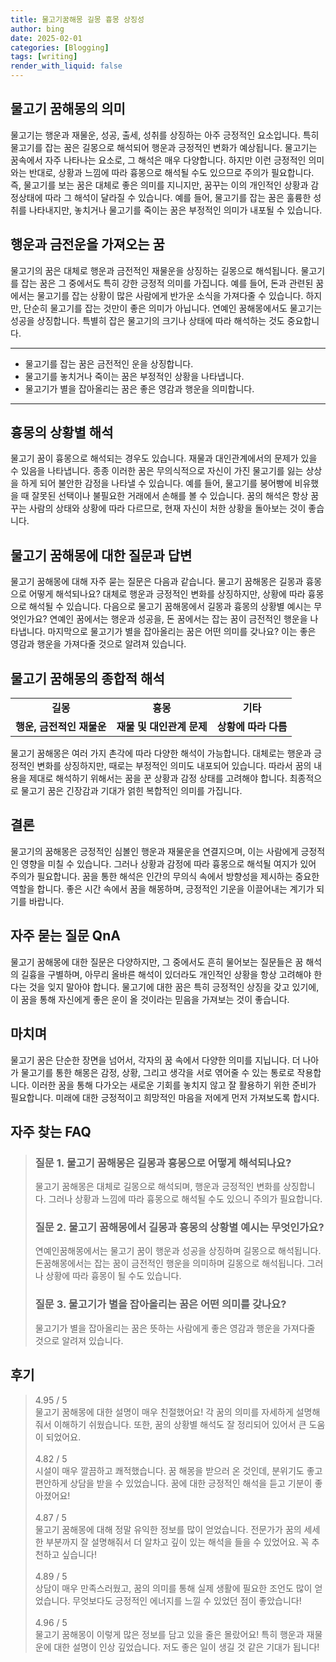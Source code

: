 ```yaml
---
title: 물고기꿈해몽 길몽 흉몽 상징성
author: bing
date: 2025-02-01
categories: [Blogging]
tags: [writing]
render_with_liquid: false
---
```



<h2 id='물고기_꿈해몽의_의미'>물고기 꿈해몽의 의미</h2>

<p>물고기는 행운과 재물운, 성공, 출세, 성취를 상징하는 아주 긍정적인 요소입니다. 특히 물고기를 잡는 꿈은 길몽으로 해석되어 행운과 긍정적인 변화가 예상됩니다. 물고기는 꿈속에서 자주 나타나는 요소로, 그 해석은 매우 다양합니다. 하지만 이런 긍정적인 의미와는 반대로, 상황과 느낌에 따라 흉몽으로 해석될 수도 있으므로 주의가 필요합니다. 즉, 물고기를 보는 꿈은 대체로 좋은 의미를 지니지만, 꿈꾸는 이의 개인적인 상황과 감정상태에 따라 그 해석이 달라질 수 있습니다. 예를 들어, 물고기를 잡는 꿈은 훌륭한 성취를 나타내지만, 놓치거나 물고기를 죽이는 꿈은 부정적인 의미가 내포될 수 있습니다.</p>

<h2 id='행운과_금전운을_가져오는_꿈'>행운과 금전운을 가져오는 꿈</h2>

<p>물고기의 꿈은 대체로 행운과 금전적인 재물운을 상징하는 길몽으로 해석됩니다. 물고기를 잡는 꿈은 그 중에서도 특히 강한 긍정적 의미를 가집니다. 예를 들어, 돈과 관련된 꿈에서는 물고기를 잡는 상황이 많은 사람에게 반가운 소식을 가져다줄 수 있습니다. 하지만, 단순히 물고기를 잡는 것만이 좋은 의미가 아닙니다. 연예인 꿈해몽에서도 물고기는 성공을 상징합니다. 특별히 잡은 물고기의 크기나 상태에 따라 해석하는 것도 중요합니다.</p>

<hr />

<ul>
    <li>물고기를 잡는 꿈은 금전적인 운을 상징합니다.</li>
    <li>물고기를 놓치거나 죽이는 꿈은 부정적인 상황을 나타냅니다.</li>
    <li>물고기가 별을 잡아올리는 꿈은 좋은 영감과 행운을 의미합니다.</li>
</ul>

<hr />

<h2 id='흉몽의_상황별_해석'>흉몽의 상황별 해석</h2>

<p>물고기 꿈이 흉몽으로 해석되는 경우도 있습니다. 재물과 대인관계에서의 문제가 있을 수 있음을 나타냅니다. 종종 이러한 꿈은 무의식적으로 자신이 가진 물고기를 잃는 상상을 하게 되어 불안한 감정을 나타낼 수 있습니다. 예를 들어, 물고기를 붕어빵에 비유했을 때 잘못된 선택이나 불필요한 거래에서 손해를 볼 수 있습니다. 꿈의 해석은 항상 꿈꾸는 사람의 상태와 상황에 따라 다르므로, 현재 자신이 처한 상황을 돌아보는 것이 좋습니다.</p>

<h2 id='물고기_꿈해몽에_대한_질문과_답변'>물고기 꿈해몽에 대한 질문과 답변</h2>

<p>물고기 꿈해몽에 대해 자주 묻는 질문은 다음과 같습니다. 물고기 꿈해몽은 길몽과 흉몽으로 어떻게 해석되나요? 대체로 행운과 긍정적인 변화를 상징하지만, 상황에 따라 흉몽으로 해석될 수 있습니다. 다음으로 물고기 꿈해몽에서 길몽과 흉몽의 상황별 예시는 무엇인가요? 연예인 꿈에서는 행운과 성공을, 돈 꿈에서는 잡는 꿈이 금전적인 행운을 나타냅니다. 마지막으로 물고기가 별을 잡아올리는 꿈은 어떤 의미를 갖나요? 이는 좋은 영감과 행운을 가져다줄 것으로 알려져 있습니다.</p>

<h2 id='물고기_꿈해몽의_종합적_해석'>물고기 꿈해몽의 종합적 해석</h2>

<table>
    <tr>
        <td style="text-align: center; height: 17px;"><b>길몽</b></td>
        <td style="text-align: center; height: 17px;"><b>흉몽</b></td>
        <td style="text-align: center; height: 17px;"><b>기타</b></td>
    </tr>
    <tr>
        <td style="text-align: center; height: 17px;"><b>행운, 금전적인 재물운</b></td>
        <td style="text-align: center; height: 17px;"><b>재물 및 대인관계 문제</b></td>
        <td style="text-align: center; height: 17px;"><b>상황에 따라 다름</b></td>
    </tr>
</table>

<p>물고기 꿈해몽은 여러 가지 촌각에 따라 다양한 해석이 가능합니다. 대체로는 행운과 긍정적인 변화를 상징하지만, 때로는 부정적인 의미도 내포되어 있습니다. 따라서 꿈의 내용을 제대로 해석하기 위해서는 꿈을 꾼 상황과 감정 상태를 고려해야 합니다. 최종적으로 물고기 꿈은 긴장감과 기대가 얽힌 복합적인 의미를 가집니다.</p>

<h2 id='결론'>결론</h2>

<p>물고기의 꿈해몽은 긍정적인 심볼인 행운과 재물운을 연결지으며, 이는 사람에게 긍정적인 영향을 미칠 수 있습니다. 그러나 상황과 감정에 따라 흉몽으로 해석될 여지가 있어 주의가 필요합니다. 꿈을 통한 해석은 인간의 무의식 속에서 방향성을 제시하는 중요한 역할을 합니다. 좋은 시간 속에서 꿈을 해몽하며, 긍정적인 기운을 이끌어내는 계기가 되기를 바랍니다.</p>

<h2 id='자주_묻는_질문_QnA'>자주 묻는 질문 QnA</h2>

<p>물고기 꿈해몽에 대한 질문은 다양하지만, 그 중에서도 흔히 물어보는 질문들은 꿈 해석의 길흉을 구별하며, 아무리 올바른 해석이 있더라도 개인적인 상황을 항상 고려해야 한다는 것을 잊지 말아야 합니다. 물고기에 대한 꿈은 특히 긍정적인 상징을 갖고 있기에, 이 꿈을 통해 자신에게 좋은 운이 올 것이라는 믿음을 가져보는 것이 좋습니다.</p>

<h2 id='마치며'>마치며</h2>

<p>물고기 꿈은 단순한 장면을 넘어서, 각자의 꿈 속에서 다양한 의미를 지닙니다. 더 나아가 물고기를 통한 해몽은 감정, 상황, 그리고 생각을 서로 엮어줄 수 있는 통로로 작용합니다. 이러한 꿈을 통해 다가오는 새로운 기회를 놓치지 않고 잘 활용하기 위한 준비가 필요합니다. 미래에 대한 긍정적이고 희망적인 마음을 저에게 먼저 가져보도록 합시다.</p>


<h2 id='자주_찾는_FAQ'>자주 찾는 FAQ</h2>
<div itemscope="" itemtype="https://schema.org/FAQPage"> 
<blockquote> 
<div itemscope="" itemprop="mainEntity" itemtype="https://schema.org/Question"> 
<h3 itemprop="name">질문 1. 물고기 꿈해몽은 길몽과 흉몽으로 어떻게 해석되나요?</h3> 
<div itemscope="" itemprop="acceptedAnswer" itemtype="https://schema.org/Answer"> 
<span itemprop="text"> 
<p>물고기 꿈해몽은 대체로 길몽으로 해석되며, 행운과 긍정적인 변화를 상징합니다. 그러나 상황과 느낌에 따라 흉몽으로 해석될 수도 있으니 주의가 필요합니다.</p> 
</span> 
</div> 
</div> 
<div itemscope="" itemprop="mainEntity" itemtype="https://schema.org/Question"> 
<h3 itemprop="name">질문 2. 물고기 꿈해몽에서 길몽과 흉몽의 상황별 예시는 무엇인가요?</h3> 
<div itemscope="" itemprop="acceptedAnswer" itemtype="https://schema.org/Answer"> 
<span itemprop="text"> 
<p>연예인꿈해몽에서는 물고기 꿈이 행운과 성공을 상징하며 길몽으로 해석됩니다. 돈꿈해몽에서는 잡는 꿈이 금전적인 행운을 의미하며 길몽으로 해석됩니다. 그러나 상황에 따라 흉몽이 될 수도 있습니다.</p> 
</span> 
</div> 
</div> 
<div itemscope="" itemprop="mainEntity" itemtype="https://schema.org/Question"> 
<h3 itemprop="name">질문 3. 물고기가 별을 잡아올리는 꿈은 어떤 의미를 갖나요?</h3> 
<div itemscope="" itemprop="acceptedAnswer" itemtype="https://schema.org/Answer"> 
<span itemprop="text"> 
<p>물고기가 별을 잡아올리는 꿈은 뜻하는 사람에게 좋은 영감과 행운을 가져다줄 것으로 알려져 있습니다.</p> 
</span> 
</div> 
</div> 
</blockquote> 
</div>
<h2 id='후기'>후기</h2>
<div itemscope itemtype="https://schema.org/Product">
  <blockquote>
  <div itemprop="review" itemscope itemtype="https://schema.org/Review">
      <div itemprop="reviewRating" itemscope itemtype="https://schema.org/Rating"> <span itemprop="ratingValue">4.95</span> / <span itemprop="bestRating">5</span> </div>
      <span itemprop="reviewBody">물고기 꿈해몽에 대한 설명이 매우 친절했어요! 각 꿈의 의미를 자세하게 설명해줘서 이해하기 쉬웠습니다. 또한, 꿈의 상황별 해석도 잘 정리되어 있어서 큰 도움이 되었어요.</span>
  </div>
  <br>
  <div itemprop="review" itemscope itemtype="https://schema.org/Review">
      <div itemprop="reviewRating" itemscope itemtype="https://schema.org/Rating"> <span itemprop="ratingValue">4.82</span> / <span itemprop="bestRating">5</span> </div>
      <span itemprop="reviewBody">시설이 매우 깔끔하고 쾌적했습니다. 꿈 해몽을 받으러 온 것인데, 분위기도 좋고 편안하게 상담을 받을 수 있었습니다. 꿈에 대한 긍정적인 해석을 듣고 기분이 좋아졌어요!</span>
  </div>
  <br>
  <div itemprop="review" itemscope itemtype="https://schema.org/Review">
      <div itemprop="reviewRating" itemscope itemtype="https://schema.org/Rating"> <span itemprop="ratingValue">4.87</span> / <span itemprop="bestRating">5</span> </div>
      <span itemprop="reviewBody">물고기 꿈해몽에 대해 정말 유익한 정보를 많이 얻었습니다. 전문가가 꿈의 세세한 부분까지 잘 설명해줘서 더 알차고 깊이 있는 해석을 들을 수 있었어요. 꼭 추천하고 싶습니다!</span>
  </div>
  <br>
  <div itemprop="review" itemscope itemtype="https://schema.org/Review">
      <div itemprop="reviewRating" itemscope itemtype="https://schema.org/Rating"> <span itemprop="ratingValue">4.89</span> / <span itemprop="bestRating">5</span> </div>
      <span itemprop="reviewBody">상담이 매우 만족스러웠고, 꿈의 의미를 통해 실제 생활에 필요한 조언도 많이 얻었습니다. 무엇보다도 긍정적인 에너지를 느낄 수 있었던 점이 좋았습니다!</span>
  </div>
  <br>
  <div itemprop="review" itemscope itemtype="https://schema.org/Review">
      <div itemprop="reviewRating" itemscope itemtype="https://schema.org/Rating"> <span itemprop="ratingValue">4.96</span> / <span itemprop="bestRating">5</span> </div>
      <span itemprop="reviewBody">물고기 꿈해몽이 이렇게 많은 정보를 담고 있을 줄은 몰랐어요! 특히 행운과 재물운에 대한 설명이 인상 깊었습니다. 저도 좋은 일이 생길 것 같은 기대가 됩니다!</span>
  </div>
  </blockquote>
</div>
